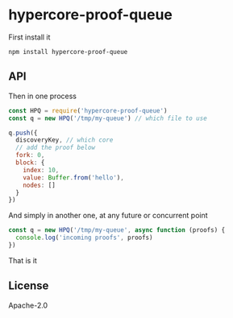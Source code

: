 # hypercore-proof-queue

First install it

```
npm install hypercore-proof-queue
```

## API

Then in one process

``` js
const HPQ = require('hypercore-proof-queue')
const q = new HPQ('/tmp/my-queue') // which file to use

q.push({
  discoveryKey, // which core
  // add the proof below
  fork: 0,
  block: {
    index: 10,
    value: Buffer.from('hello'),
    nodes: []
  }
})
```

And simply in another one, at any future or concurrent point

``` js
const q = new HPQ('/tmp/my-queue', async function (proofs) {
  console.log('incoming proofs', proofs)
})
```

That is it

## License

Apache-2.0
